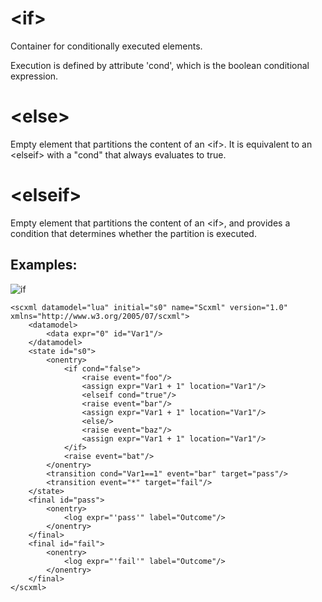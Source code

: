 # \<if\>
Container for conditionally executed elements. 

Execution is defined by attribute 'cond', which is the boolean conditional expression.

# \<else\>
Empty element that partitions the content of an \<if\>. It is equivalent to an \<elseif\> with a "cond" that always evaluates to true.

# \<elseif\>
Empty element that partitions the content of an \<if\>, and provides a condition that determines whether the partition is executed.

## Examples:

![if](https://user-images.githubusercontent.com/18611095/28257177-64d20828-6ad1-11e7-8e89-4a40ac50ad29.png)

```
<scxml datamodel="lua" initial="s0" name="Scxml" version="1.0" xmlns="http://www.w3.org/2005/07/scxml">
	<datamodel>
		<data expr="0" id="Var1"/>
	</datamodel>
	<state id="s0">
		<onentry>
			<if cond="false">
				<raise event="foo"/>
				<assign expr="Var1 + 1" location="Var1"/>
				<elseif cond="true"/>
				<raise event="bar"/>
				<assign expr="Var1 + 1" location="Var1"/>
				<else/>
				<raise event="baz"/>
				<assign expr="Var1 + 1" location="Var1"/>
			</if>
			<raise event="bat"/>
		</onentry>
		<transition cond="Var1==1" event="bar" target="pass"/>
		<transition event="*" target="fail"/>
	</state>
	<final id="pass">
		<onentry>
			<log expr="'pass'" label="Outcome"/>
		</onentry>
	</final>
	<final id="fail">
		<onentry>
			<log expr="'fail'" label="Outcome"/>
		</onentry>
	</final>
</scxml>
```
